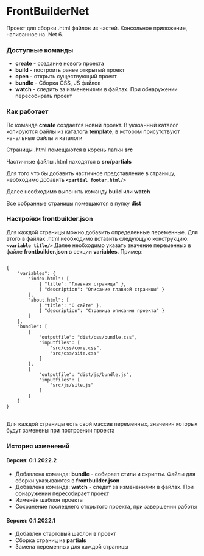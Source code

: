 <h1>FrontBuilderNet</h1>
Проект для сборки .html файлов из частей. Консольное приложение, написанное на .Net 6.
<h3>Доступные команды</h3>
<ul>
  <li><strong>create</strong> - создание нового проекта</li>
  <li><strong>build</strong> - построить ранее открытый проект</li>
  <li><strong>open</strong> - открыть существующий проект</li>
  <li><strong>bundle</strong> - Сборка CSS, JS файлов</li>
  <li><strong>watch</strong> - следить за изменениями в файлах. При обнаружении пересобирать проект</li>
</ul>
<h3>Как работает</h3>
<p>По команде <strong>create</strong> создается новый проект. В указанный каталог копируются файлы из каталога <strong>template</strong>, в котором присутствуют начальные файлы и каталоги</p>
<p>Страницы .html помещаются в корень папки <strong>src</strong></p>
<p>Частичные файлы .html находятся в <strong>src/partials</strong></p>
<p>Для того что бы добавить частичное представление в страницу, необходимо добавить <strong><code>&lt;partial footer.html/></code></strong></p>
<p>Далее необходимо выпонить команду <strong>build</strong> или <strong>watch</strong></p>
<p>Все собранные страницы помещаются в пупку <strong>dist</strong></p>
<h3>Настройки frontbuilder.json</h3>
<p>Для каждой страницы можно добавить определенные переменные. Для этого в файлах .html необходимо вставить следующую конструкцию: <strong><code>&lt;variable title/></code></strong> Далее необходимо указать значение переменных в файле <strong>frontbuilder.json</strong> в секции  <strong>variables</strong>. Пример:</p>
<pre>
<code>
{
    "variables": {
        "index.html": [
            { "title": "Главная страница" },
            { "description": "Описание главной страницы" }
        ],
        "about.html": [
            { "title": "О сайте" },
            { "description": "Страница описания проекта" }
        ]
    },
    "bundle": [
        {
            "outputfile": "dist/css/bundle.css",
            "inputfiles": [
                "src/css/core.css",
                "src/css/site.css"
            ]
        },
        {
            "outputfile": "dist/js/bundle.js",
            "inputfiles": [
                "src/js/site.js"
            ]
        }
    ]
}
</code>
</pre>
<p>Для каждой страницы есть свой массив переменных, значения которых будут заменены при построении проекта</p>
<h3>История изменений</h3>
<h4>Версия: 0.1.2022.2</h4>
<ul>
  <li>Добавлена команда: <strong>bundle</strong> - собирает стили и скрипты. Файлы для сборки указываются в <strong>frontbuilder.json</strong></li>
  <li>Добавлена команда: <strong>watch</strong> - следит за изменениями в файлах. При обнаружении пересобирает проект</li>
  <li>Изменён шаблон проекта</li>
  <li>Сохранение последнего открытого проекта, при завершении работы</li>
</ul>
<h4>Версия: 0.1.2022.1</h4>
<ul>
  <li>Добавлен стартовый шаблон в проект</li>
  <li>Сборка страниц из <strong>partials</strong></li>
  <li>Замена переменных для каждой страницы</li>
</ul>
